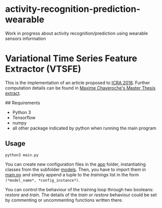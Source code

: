 # activity-recognition-prediction-wearable
Work in progress about activity recognition/prediction using wearable sensors information

# Variational Time Series Feature Extractor (VTSFE)

This is the implementation of an article proposed to [ICRA 2018](http://icra2018.org/).
Further computation details can be found in [Maxime Chaveroche's Master Thesis extract](./master_thesis_extract.pdf).

## Requirements

- Python 3
- Tensorflow
- numpy
- all other package indicated by python when running the main program

## Usage

`python3 main.py`

You can create new configuration files in the [app](./VTSFE/app) folder, instantiating classes from the subfolder [models](./VTSFE/app/models).
Then, you have to import them in [main.py](./VTSFE/main.py) and simply append a tuple to the *trainings* list in the form `(*model_name*, *config_instance*)`.

You can control the behaviour of the training loop through two booleans: *restore* and *train*.
The details of the *train* or *restore* behaviour could be set by commenting or uncommenting functions written there.
